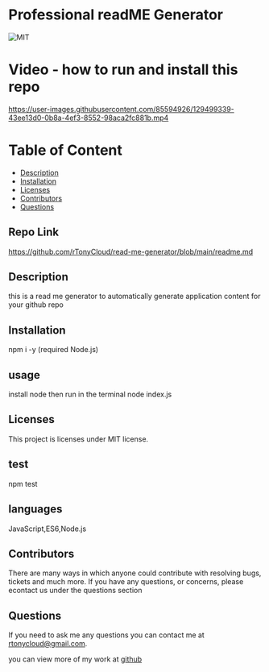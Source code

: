 # Professional readME Generator
  ![MIT](https://img.shields.io/badge/license-MIT-blue.svg)


# Video - how to run and install this repo
https://user-images.githubusercontent.com/85594926/129499339-43ee13d0-0b8a-4ef3-8552-98aca2fc881b.mp4



# Table of Content
* [Description](#description)
* [Installation](#installation)
* [Licenses](#licenses)
* [Contributors](#contributors)
* [Questions](#questions)


## Repo Link
https://github.com/rTonyCloud/read-me-generator/blob/main/readme.md

## Description 
this is a read me generator to automatically generate application content for your github repo

## Installation
npm i -y (required Node.js)

## usage
install node then run in the terminal node index.js

## Licenses  
  This project is licenses under MIT license.

## test
npm test

## languages
JavaScript,ES6,Node.js

## Contributors
There are many ways in which anyone could contribute with resolving bugs, tickets and much more. If you have any questions, or concerns, please econtact us under the questions section

## Questions
If you need to ask me any questions you can contact me at rtonycloud@gmail.com.

 you can view more of my work at [github](https://github.com/Rtonycloud)
